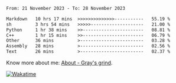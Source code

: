 <!--START_SECTION:waka-->

```txt
From: 21 November 2023 - To: 28 November 2023

Markdown   10 hrs 17 mins  >>>>>>>>>>>>>>-----------   55.19 %
sh         3 hrs 54 mins   >>>>>--------------------   21.00 %
Python     1 hr 38 mins    >>-----------------------   08.81 %
C++        1 hr 15 mins    >>-----------------------   06.79 %
Other      36 mins         >------------------------   03.28 %
Assembly   28 mins         >------------------------   02.56 %
Text       26 mins         >------------------------   02.37 %
```

<!--END_SECTION:waka-->

<!-- [![grayxu's github stats](https://github-readme-stats.vercel.app/api?username=grayxu&count_private=true&show_icons=true)](https://github.com/grayxu) -->

Know more about me: [About - Gray's grind](https://www.grayxu.cn/).
<p align="left">
  <a href="https://wakatime.com/@grayxu" target="_blank">
    <img alt="Wakatime" src="https://wakatime.com/badge/user/c69eb31e-43a1-463f-8968-c3449e386f57.svg"/>
  </a>
</p>

